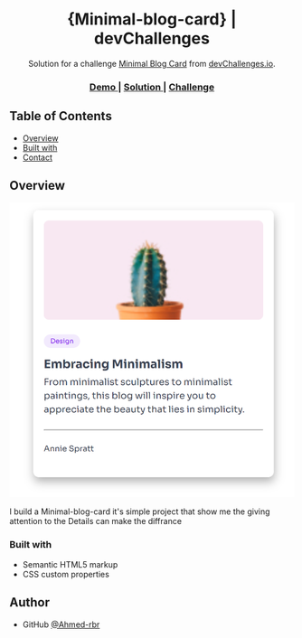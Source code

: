 <!-- Please update value in the {}  -->

<h1 align="center">{Minimal-blog-card} | devChallenges</h1>

<div align="center">
   Solution for a challenge <a href="https://devchallenges.io/challenge/minimal-blog-card" target="_blank">Minimal Blog Card</a> from <a href="http://devchallenges.io" target="_blank">devChallenges.io</a>.
</div>

<div align="center">
  <h3>
    <a href="{https://ahmed-rbr.github.io/Minimal-Blog-Card/}">
      Demo
    </a>
    <span> | </span>
    <a href="{https://devchallenges.io/solution/43040}">
      Solution
    </a>
    <span> | </span>
    <a href="https://devchallenges.io/challenge/minimal-blog-card">
      Challenge
    </a>
  </h3>
</div>

<!-- TABLE OF CONTENTS -->

## Table of Contents

- [Overview](#overview)
- [Built with](#built-with)
- [Contact](#contact)

<!-- OVERVIEW -->

## Overview

![screenshot](https://github.com/Ahmed-rbr/Minimal-Blog-Card/blob/main/image.png)

I build a Minimal-blog-card it's simple project that show me the giving attention to the Details can make the diffrance

### Built with

- Semantic HTML5 markup
- CSS custom properties

## Author

- GitHub [@Ahmed-rbr](https://{github.com/Ahmed-rbr})
